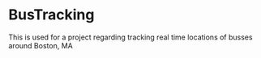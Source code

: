 # BusTracking
This is used for a project regarding tracking real time locations of busses around Boston, MA
